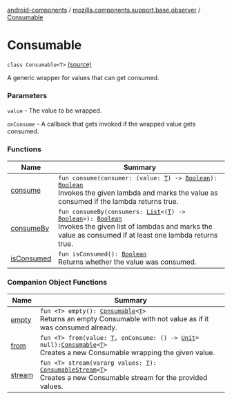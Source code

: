 [android-components](../../index.md) / [mozilla.components.support.base.observer](../index.md) / [Consumable](./index.md)

# Consumable

`class Consumable<T>` [(source)](https://github.com/mozilla-mobile/android-components/blob/master/components/support/base/src/main/java/mozilla/components/support/base/observer/Consumable.kt#L13)

A generic wrapper for values that can get consumed.

### Parameters

`value` - The value to be wrapped.

`onConsume` - A callback that gets invoked if the wrapped value gets consumed.

### Functions

| Name | Summary |
|---|---|
| [consume](consume.md) | `fun consume(consumer: (value: `[`T`](index.md#T)`) -> `[`Boolean`](https://kotlinlang.org/api/latest/jvm/stdlib/kotlin/-boolean/index.html)`): `[`Boolean`](https://kotlinlang.org/api/latest/jvm/stdlib/kotlin/-boolean/index.html)<br>Invokes the given lambda and marks the value as consumed if the lambda returns true. |
| [consumeBy](consume-by.md) | `fun consumeBy(consumers: `[`List`](https://kotlinlang.org/api/latest/jvm/stdlib/kotlin.collections/-list/index.html)`<(`[`T`](index.md#T)`) -> `[`Boolean`](https://kotlinlang.org/api/latest/jvm/stdlib/kotlin/-boolean/index.html)`>): `[`Boolean`](https://kotlinlang.org/api/latest/jvm/stdlib/kotlin/-boolean/index.html)<br>Invokes the given list of lambdas and marks the value as consumed if at least one lambda returns true. |
| [isConsumed](is-consumed.md) | `fun isConsumed(): `[`Boolean`](https://kotlinlang.org/api/latest/jvm/stdlib/kotlin/-boolean/index.html)<br>Returns whether the value was consumed. |

### Companion Object Functions

| Name | Summary |
|---|---|
| [empty](empty.md) | `fun <T> empty(): `[`Consumable`](./index.md)`<`[`T`](empty.md#T)`>`<br>Returns an empty Consumable with not value as if it was consumed already. |
| [from](from.md) | `fun <T> from(value: `[`T`](from.md#T)`, onConsume: () -> `[`Unit`](https://kotlinlang.org/api/latest/jvm/stdlib/kotlin/-unit/index.html)` = null): `[`Consumable`](./index.md)`<`[`T`](from.md#T)`>`<br>Creates a new Consumable wrapping the given value. |
| [stream](stream.md) | `fun <T> stream(vararg values: `[`T`](stream.md#T)`): `[`ConsumableStream`](../-consumable-stream/index.md)`<`[`T`](stream.md#T)`>`<br>Creates a new Consumable stream for the provided values. |
